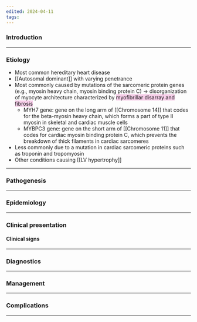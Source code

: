 ```yaml
---
edited: 2024-04-11
tags:
---
```

### Introduction


---
### Etiology
- Most common hereditary heart disease
- [[Autosomal dominant]] with varying penetrance
- Most commonly caused by mutations of the sarcomeric protein genes (e.g., myosin heavy chain, myosin binding protein C) → disorganization of myocyte architecture characterized by <span style="background:rgba(240, 167, 216, 0.55)">myofibrillar disarray and fibrosis </span>
	- MYH7 gene: gene on the long arm of [[Chromosome 14]] that codes for the beta-myosin heavy chain, which forms a part of type II myosin in skeletal and cardiac muscle cells
	- MYBPC3 gene: gene on the short arm of [[Chromosome 11]] that codes for cardiac myosin binding protein C, which prevents the breakdown of thick filaments in cardiac sarcomeres
- Less commonly due to a mutation in cardiac sarcomeric proteins such as troponin and tropomyosin
- Other conditions causing [[LV hypertrophy]]

---
### Pathogenesis


----
### Epidemiology


---
### Clinical presentation  

#### Clinical signs


---
### Diagnostics


---
### Management


---

### Complications


---
